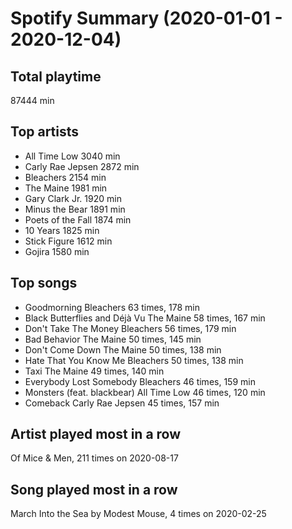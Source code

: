 # Spotify Summary (2020-01-01 - 2020-12-04)

## Total playtime

87444 min

## Top artists

* All Time Low         3040 min
* Carly Rae Jepsen     2872 min
* Bleachers            2154 min
* The Maine            1981 min
* Gary Clark Jr.       1920 min
* Minus the Bear       1891 min
* Poets of the Fall    1874 min
* 10 Years             1825 min
* Stick Figure         1612 min
* Gojira               1580 min

## Top songs

* Goodmorning                    Bleachers             63 times,   178 min
* Black Butterflies and Déjà Vu  The Maine             58 times,   167 min
* Don't Take The Money           Bleachers             56 times,   179 min
* Bad Behavior                   The Maine             50 times,   145 min
* Don't Come Down                The Maine             50 times,   138 min
* Hate That You Know Me          Bleachers             50 times,   138 min
* Taxi                           The Maine             49 times,   140 min
* Everybody Lost Somebody        Bleachers             46 times,   159 min
* Monsters (feat. blackbear)     All Time Low          46 times,   120 min
* Comeback                       Carly Rae Jepsen      45 times,   157 min

## Artist played most in a row

Of Mice & Men, 211 times on 2020-08-17

## Song played most in a row

March Into the Sea by Modest Mouse, 4 times on 2020-02-25
